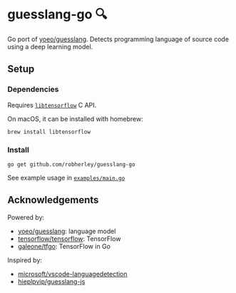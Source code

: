 # guesslang-go 🔍

Go port of [yoeo/guesslang](https://github.com/yoeo/guesslang). Detects programming language of source code using a deep learning model.

## Setup

### Dependencies

Requires [`libtensorflow`](https://www.tensorflow.org/install/lang_c) C API.

On macOS, it can be installed with homebrew:

```
brew install libtensorflow
```

### Install

```
go get github.com/robherley/guesslang-go
```

See example usage in [`examples/main.go`](/example/main.go)

## Acknowledgements

Powered by:

- [yoeo/guesslang](https://github.com/yoeo/guesslang): language model
- [tensorflow/tensorflow](https://github.com/tensorflow/tensorflow): TensorFlow
- [galeone/tfgo](https://github.com/galeone/tfgo): TensorFlow in Go

Inspired by:

- [microsoft/vscode-languagedetection](https://github.com/microsoft/vscode-languagedetection)
- [hieplpvip/guesslang-js](https://github.com/hieplpvip/guesslang-js)
